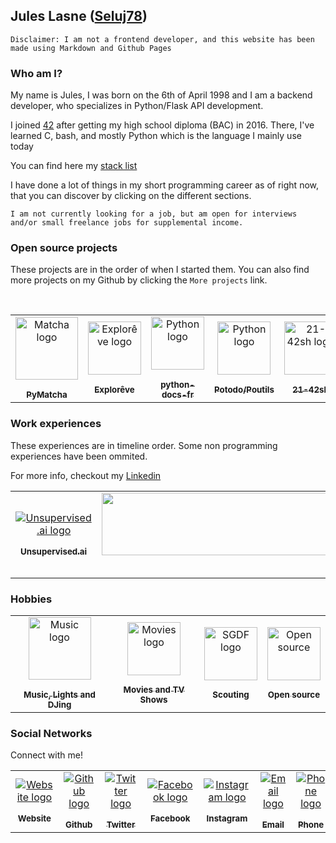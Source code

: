 ## Jules Lasne ([Seluj78](https://compiled.social/seluj78))

`Disclaimer: I am not a frontend developer, and this website has been made using Markdown and Github Pages`

### Who am I?

My name is Jules, I was born on the 6th of April 1998 and I am a backend developer, who specializes in Python/Flask API development.

I joined [42](https://42.fr) after getting my high school diploma (BAC) in 2016. There, I've learned C, bash, and mostly Python which is the language I mainly use today

You can find here my [stack list](https://stackshare.io/seluj78/my-stack)

I have done a lot of things in my short programming career as of right now, that you can discover by clicking on the different sections. 

```
I am not currently looking for a job, but am open for interviews and/or small freelance jobs for supplemental income.
```

### Open source projects

These projects are in the order of when I started them. You can also find more projects on my Github by clicking the `More projects` link.

<!-- PROJECTS-LIST:START -->
<!-- prettier-ignore-start -->
<!-- markdownlint-disable -->
<table>
  <tr>
    <td align="center"><a href="https://juleslasne.com/projects/pymatcha"><img src="https://raw.githubusercontent.com/Seluj78/PyMatcha/dev/frontend/src/assets/logo.png" width="100px;" alt="Matcha logo"/><br /><sub><br/><b>PyMatcha</b></sub></a><br /></td>
    <td align="center"><a href="https://juleslasne.com/projects/exploreve"><img src="https://cdn.exploreve.fr/content/ballons/ballon_vert.svg" height="85px;" alt="Explorêve logo"/><br /><sub><br/><b>Explorêve</b></sub></a><br /></td>
    <td align="center"><a href="https://juleslasne.com/projects/python-docs-fr"><img src="https://upload.wikimedia.org/wikipedia/commons/thumb/c/c3/Python-logo-notext.svg/2000px-Python-logo-notext.svg.png" height="85px;" alt="Python logo"/><br /><sub><br/><b>python-docs-fr</b></sub></a><br /></td>
    <td align="center"><a href="https://juleslasne.com/projects/potodo-poutils"><img src="https://upload.wikimedia.org/wikipedia/commons/thumb/c/c3/Python-logo-notext.svg/2000px-Python-logo-notext.svg.png" height="85px;" alt="Python logo"/><br /><sub><br/><b>Potodo/Poutils</b></sub></a><br /></td>
    <td align="center"><a href="https://juleslasne.com/projects/21-42sh"><img src="https://lsimonne.github.io/cv/img/unix.png" height="85px;" alt="21-42sh logo"/><br /><sub><br/><b>21-42sh</b></sub></a><br /></td><br>
    <td align="center"><a href="https://github.com/seluj78"><img src="https://pngimg.com/uploads/github/github_PNG40.png" height="85px;" alt="Github logo"/><br /><sub><br/><b>More projects</b></sub></a><br /></td>
  </tr>
</table>
<!-- markdownlint-enable -->
<!-- prettier-ignore-end -->
<!-- PROJECTS-LIST:END -->


### Work experiences

These experiences are in timeline order. Some non programming experiences have been ommited.

For more info, checkout my [Linkedin](https://www.linkedin.com/in/jules-lasne/)

<!-- WORK-LIST:START -->
<!-- prettier-ignore-start -->
<!-- markdownlint-disable -->
<table>
  <tr>
    <td align="center"><a href="https://juleslasne.com/work/unsupervised"><img src="https://res-1.cloudinary.com/crunchbase-production/image/upload/c_lpad,h_256,w_256,f_auto,q_auto:eco/yh2a0gw0aoj1g81dkhpn" alt="Unsupervised.ai logo"/><br /><sub><br/><b>Unsupervised.ai</b></sub></a><br /></td>
    <td align="center"><a href="https://juleslasne.com/work/freelance"><img src="https://cdn.dribbble.com/users/1304441/screenshots/3659805/freelance_logo_dribbble.png?compress=1&resize=400x300" height="100px;" width="2000px;" alt="Freelance"/><br /><sub><br/><b>Freelance</b></sub></a><br /></td>
    <td align="center"><a href="https://juleslasne.com/work/teaching"><img src="https://upload.wikimedia.org/wikipedia/commons/thumb/c/c3/Python-logo-notext.svg/2000px-Python-logo-notext.svg.png" height="100px;" width="1500px;" alt="Python logo"/><br /><sub><br/><b>Teaching Python</b></sub></a><br /></td>
    <td align="center"><a href="https://juleslasne.com/work/matrice"><img src="https://upload.wikimedia.org/wikipedia/commons/3/3a/Matrice_logo.png" height="100px;" width="1700px;" alt="Matrice Logo"/><br /><sub><br/><b>Matrice</b></sub></a><br /></td>
    <td align="center"><a href="https://juleslasne.com/work/navee"><img src="https://pbs.twimg.com/profile_images/1125407159469137926/T3mav2bA.png" height="100px;" width="1700px;" alt="Navee logo"/><br /><sub><br/><b>Navee</b></sub></a><br /></td>
  </tr>
</table>
<!-- markdownlint-enable -->
<!-- prettier-ignore-end -->
<!-- WORK-LIST:END -->

### Hobbies


<!-- HOBBIES-LIST:START -->
<!-- prettier-ignore-start -->
<!-- markdownlint-disable -->
<table>
  <tr>
    <td align="center"><a href="https://juleslasne.com/hobbies/music-lights-dj"><img src="https://www.onlinelogomaker.com/blog/wp-content/uploads/2017/06/music-logo-design.jpg" width="100px;" alt="Music logo"/><br /><sub><br/><b>Music, Lights and DJing</b></sub></a><br /></td>
    <td align="center"><a href="https://juleslasne.com/hobbies/movies-tvshows"><img src="https://cdn.dribbble.com/users/2264632/screenshots/6708631/final.gif" height="85px;" alt="Movies logo"/><br /><sub><br/><b>Movies and TV Shows</b></sub></a><br /></td>
    <td align="center"><a href="https://juleslasne.com/hobbies/scouting"><img src="https://pbs.twimg.com/profile_images/1132015563822247938/lD2yPA2O.png" height="85px;" alt="SGDF logo"/><br /><sub><br/><b>Scouting</b></sub></a><br /></td>
    <td align="center"><a href="https://juleslasne.com/hobbies/opensource"><img src="https://img2.freepng.fr/20180425/lye/kisspng-open-source-hardware-free-and-open-source-software-hardware-logo-5ae01ccc78a810.5545820415246368764942.jpg" height="85px;" alt="Open source" /><br /><sub><br/><b>Open source</b></sub></a><br /></td>
  </tr>
</table>
<!-- markdownlint-enable -->
<!-- prettier-ignore-end -->
<!-- HOBBIES-LIST:END -->


### Social Networks

Connect with me!

<!-- CONTACT-LIST:START -->
<!-- prettier-ignore-start -->
<!-- markdownlint-disable -->
<table>
  <tr>
    <td align="center"><a href="https://juleslasne.com"><img src="https://img2.freepng.fr/20180219/kbq/kisspng-web-development-logo-world-wide-web-website-clip-a-web-symbol-cliparts-5a8a7f83c47ef9.3295824315190260518049.jpg" alt="Website logo"/><br /><sub><br/><b>Website</b></sub></a><br /></td>
    <td align="center"><a href="https://github.com/seluj78"><img src="https://pngimg.com/uploads/github/github_PNG40.png" alt="Github logo"/><br /><sub><br/><b>Github</b></sub></a><br /></td>
    <td align="center"><a href="https://twitter.com/seluj78"><img src="https://www.benodet.fr/wp-content/uploads/sites/2/2018/08/twitter-logo.png" alt="Twitter logo"/><br /><sub><br/><b>Twitter</b></sub></a><br /></td>
    <td align="center"><a href="https://facebook.com/jules.lasne"><img src="https://www.adeoinformatique.com/contenu/uploads/2019/03/facebook-logo-png-transparent-background.png" alt="Facebook logo"/><br /><sub><br/><b>Facebook</b></sub></a><br /></td>
    <td align="center"><a href="https://instagram.com/jules_lasne"><img src="https://png.pngtree.com/element_our/md/20180626/md_5b321ca3631b8.jpg" alt="Instagram logo"/><br /><sub><br/><b>Instagram</b></sub></a><br /></td>
    <td align="center"><a href="mailto:jules.lasne@gmail.com"><img src="https://i.pinimg.com/originals/bb/18/bd/bb18bdbbef437b2d50518db5a8292c94.png" alt="Email logo"/><br /><sub><br/><b>Email</b></sub></a><br /></td>
    <td align="center"><a href="tel:+33six40736355"><img src="https://w7.pngwing.com/pngs/831/26/png-transparent-telephone-logo-telephone-call-computer-icons-symbol-phone-miscellaneous-cdr-text.png" alt="Phone logo"/><br /><sub><br/><b>Phone</b></sub></a><br /></td>
  </tr>
</table>
<!-- markdownlint-enable -->
<!-- prettier-ignore-end -->
<!-- CONTACT-LIST:END -->